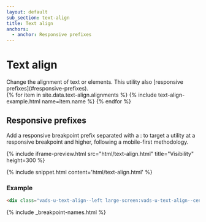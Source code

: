 ```yaml
---
layout: default
sub_section: text-align
title: Text align
anchors:
  - anchor: Responsive prefixes
---
```


# Text align

<div class="va-introtext" markdown="1">
Change the alignment of text or elements. This utility also [responsive prefixes](#responsive-prefixes).
</div>

<div class="site-c-showcase">
  <div class="vads-l-row vads-u-flex-direction--column">
    {% for item in site.data.text-align.alignments %}
      {% include text-align-example.html
        name=item.name
      %}
    {% endfor %}
  </div>
</div>

## Responsive prefixes

Add a responsive breakpoint prefix separated with a : to target a utility at a responsive breakpoint and higher, following a mobile-first methodology.

{% include iframe-preview.html src="html/text-align.html" title="Visibility" height=300 %}

{% include snippet.html content='html/text-align.html' %}

### Example

```html
<div class="vads-u-text-align--left large-screen:vads-u-text-align--center">
```
{% include _breakpoint-names.html %}